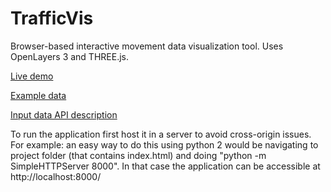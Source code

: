 # TrafficVis

Browser-based interactive movement data visualization tool. Uses OpenLayers 3 and THREE.js.

[Live demo](http://kodu.ut.ee/~heiki112/TrafficVis/)

[Example data](http://kodu.ut.ee/~heiki112/dataCompact.zip)

[Input data API description](../master/API.pdf)

To run the application first host it in a server to avoid cross-origin issues.
For example: an easy way to do this using python 2 would be navigating to project folder (that contains index.html)
and doing "python -m SimpleHTTPServer 8000". In that case the application can be accessible at http://localhost:8000/